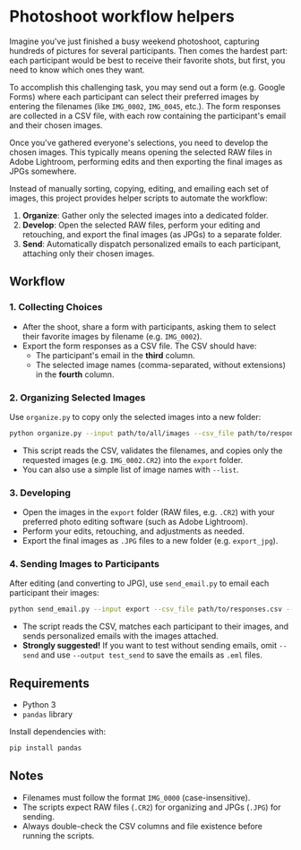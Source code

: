 # Photoshoot workflow helpers

Imagine you've just finished a busy weekend photoshoot, capturing hundreds of pictures for several participants. Then comes the hardest part: each participant would be best to receive their favorite shots, but first, you need to know which ones they want.

To accomplish this challenging task, you may send out a form (e.g. Google Forms) where each participant can select their preferred images by entering the filenames (like `IMG_0002`, `IMG_0045`, etc.). The form responses are collected in a CSV file, with each row containing the participant's email and their chosen images.

Once you've gathered everyone's selections, you need to develop the chosen images. This typically means opening the selected RAW files in Adobe Lightroom, performing edits and then exporting the final images as JPGs somewhere.

Instead of manually sorting, copying, editing, and emailing each set of images, this project provides helper scripts to automate the workflow:

1. **Organize**: Gather only the selected images into a dedicated folder.
2. **Develop**: Open the selected RAW files, perform your editing and retouching, and export the final images (as JPGs) to a separate folder.
3. **Send**: Automatically dispatch personalized emails to each participant, attaching only their chosen images.

## Workflow

### 1. Collecting Choices

- After the shoot, share a form with participants, asking them to select their favorite images by filename (e.g. `IMG_0002`).
- Export the form responses as a CSV file. The CSV should have:
  - The participant's email in the **third** column.
  - The selected image names (comma-separated, without extensions) in the **fourth** column.

### 2. Organizing Selected Images

Use `organize.py` to copy only the selected images into a new folder:

```sh
python organize.py --input path/to/all/images --csv_file path/to/responses.csv --output export
```

- This script reads the CSV, validates the filenames, and copies only the requested images (e.g. `IMG_0002.CR2`) into the `export` folder.
- You can also use a simple list of image names with `--list`.

### 3. Developing

- Open the images in the `export` folder (RAW files, e.g. `.CR2`) with your preferred photo editing software (such as Adobe Lightroom).
- Perform your edits, retouching, and adjustments as needed.
- Export the final images as `.JPG` files to a new folder (e.g. `export_jpg`).

### 4. Sending Images to Participants

After editing (and converting to JPG), use `send_email.py` to email each participant their images:

```sh
python send_email.py --input export --csv_file path/to/responses.csv --username your_gmail@gmail.com --send
```

- The script reads the CSV, matches each participant to their images, and sends personalized emails with the images attached.
- **Strongly suggested!** If you want to test without sending emails, omit `--send` and use `--output test_send` to save the emails as `.eml` files.

## Requirements

- Python 3
- `pandas` library

Install dependencies with:

```sh
pip install pandas
```

## Notes

- Filenames must follow the format `IMG_0000` (case-insensitive).
- The scripts expect RAW files (`.CR2`) for organizing and JPGs (`.JPG`) for sending.
- Always double-check the CSV columns and file existence before running the scripts.